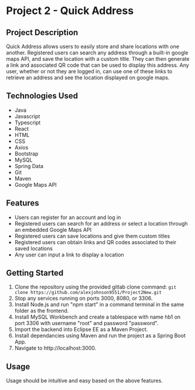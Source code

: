 # Project 2 - Quick Address

## Project Description

Quick Address allows users to easily store and share locations with one another. Registered users can search any address through a built-in google maps API, and save the location with a custom title. They can then generate a link and associated QR code that can be used to display this address. Any user, whether or not they are logged in, can use one of these links to retrieve an address and see the location displayed on google maps.

## Technologies Used

* Java
* Javascript
* Typescript
* React
* HTML
* CSS
* Axios
* Bootstrap
* MySQL
* Spring Data
* Git
* Maven
* Google Maps API

## Features

* Users can register for an account and log in
* Registered users can search for an address or select a location through an embedded Google Maps API
* Registered users can save locations and give them custom titles
* Registered users can obtain links and QR codes associated to their saved locations
* Any user can input a link to display a location

## Getting Started
   
1) Clone the repository using the provided gitlab clone command: `git clone https://github.com/alexjohnson9551/Project2New.git`
2) Stop any services running on ports 3000, 8080, or 3306.
3) Install Node.js and run "npm start" in a command terminal in the same folder as the frontend.
4) Install MySQL Workbench and create a tablespace with name hb1 on port 3306 with username "root" and password "password".
5) Import the backend into Eclipse EE as a Maven Project.
6) Install dependancies using Maven and run the project as a Spring Boot App.
7) Navigate to http://localhost:3000.

## Usage

Usage should be intuitive and easy based on the above features.
